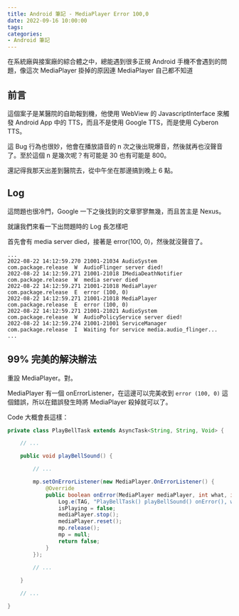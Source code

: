 ```yaml
---
title: Android 筆記 - MediaPlayer Error 100,0
date: 2022-09-16 10:00:00
tags:
categories:
- Android 筆記
---
```


在系統廠與接案廠的綜合體之中，總能遇到很多正規 Android 手機不會遇到的問題，像這次 MediaPlayer 掛掉的原因連 MediaPlayer 自己都不知道

<!--more-->

## 前言

這個案子是某醫院的自助報到機，他使用 WebView 的 JavascriptInterface 來觸發 Android App 中的 TTS，而且不是使用 Google TTS，而是使用 Cyberon TTS。

這 Bug 行為也很妙，他會在播放語音的 n 次之後出現爆音，然後就再也沒聲音了。至於這個 n 是幾次呢？有可能是 30 也有可能是 800。

還記得我那天出差到醫院去，從中午坐在那邊搞到晚上 6 點。

## Log

這問題也很冷門，Google 一下之後找到的文章寥寥無幾，而且苦主是 Nexus。

就讓我們來看一下出問題時的 Log 長怎樣吧

首先會有 media server died，接著是 error(100, 0)，然後就沒聲音了。

```
...
2022-08-22 14:12:59.270 21001-21034 AudioSystem             com.package.release  W  AudioFlinger server died!
2022-08-22 14:12:59.271 21001-21018 IMediaDeathNotifier     com.package.release  W  media server died
2022-08-22 14:12:59.271 21001-21018 MediaPlayer             com.package.release  E  error (100, 0)
2022-08-22 14:12:59.271 21001-21018 MediaPlayer             com.package.release  E  error (100, 0)
2022-08-22 14:12:59.271 21001-21021 AudioSystem             com.package.release  W  AudioPolicyService server died!
2022-08-22 14:12:59.274 21001-21001 ServiceManager          com.package.release  I  Waiting for service media.audio_flinger...
...
```

## 99% 完美的解決辦法

重設 MediaPlayer。對。


MediaPlayer 有一個 onErrorListener，在這邊可以完美收到 `error (100, 0)` 這個錯誤，所以在錯誤發生時將 MediaPlayer 殺掉就可以了。

Code 大概會長這樣：

```java
private class PlayBellTask extends AsyncTask<String, String, Void> {

    // ...

    public void playBellSound() {

        // ...

        mp.setOnErrorListener(new MediaPlayer.OnErrorListener() {
            @Override
            public boolean onError(MediaPlayer mediaPlayer, int what, int extra) {
                Log.e(TAG, "PlayBellTask() playBellSound() onError(), what: " + what + ", extra: " + extra);
                isPlaying = false;
                mediaPlayer.stop();
                mediaPlayer.reset();
                mp.release();
                mp = null;
                return false;
            }
        });

        // ...
        
    }

    // ...

}
```